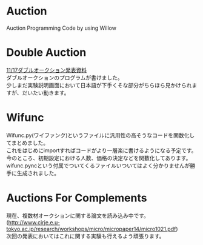Auction
=======
Auction Programming Code by using Willow

Double Auction
=======
[11/17ダブルオークション発表資料](https://docs.google.com/viewer?url=https://github.com/yoshimasaogawa/Auction/blob/master/Double%20Auction/DoubleAuction.pdf?raw=true)  
ダブルオークションのプログラムが書けました。  
少しまだ実験説明画面において日本語が下手くそな部分がちらほら見かけられますが、だいたい動きます。  

Wifunc
=======
Wifunc.py(ワイファンク)というファイルに汎用性の高そうなコードを関数化してまとめました。  
これをはじめにimportすればコードがより一層楽に書けるようになる予定です。  
今のところ、初期設定における人数、価格の決定などを関数化してあります。  
wifunc.pyncという付属でついてくるファイルいついてはよく分かりませんが勝手に生成されました。  

Auctions For Complements
=======
現在、複数材オークションに関する論文を読み込み中です。(http://www.cirje.e.u-tokyo.ac.jp/research/workshops/micro/micropaper14/micro1021.pdf)  
次回の発表においてはこれに関する実験も行えるよう頑張ります。

